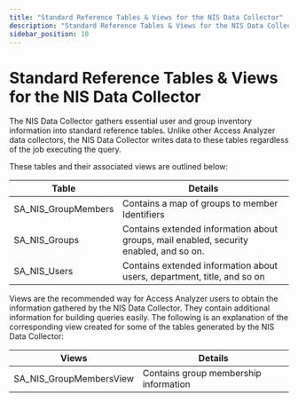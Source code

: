 ```yaml
---
title: "Standard Reference Tables & Views for the NIS Data Collector"
description: "Standard Reference Tables & Views for the NIS Data Collector"
sidebar_position: 10
---
```


# Standard Reference Tables & Views for the NIS Data Collector

The NIS Data Collector gathers essential user and group inventory information into standard
reference tables. Unlike other Access Analyzer data collectors, the NIS Data Collector writes data
to these tables regardless of the job executing the query.

These tables and their associated views are outlined below:

| Table               | Details                                                                                |
| ------------------- | -------------------------------------------------------------------------------------- |
| SA_NIS_GroupMembers | Contains a map of groups to member Identifiers                                         |
| SA_NIS_Groups       | Contains extended information about groups, mail enabled, security enabled, and so on. |
| SA_NIS_Users        | Contains extended information about users, department, title, and so on                |

Views are the recommended way for Access Analyzer users to obtain the information gathered by the
NIS Data Collector. They contain additional information for building queries easily. The following
is an explanation of the corresponding view created for some of the tables generated by the NIS Data
Collector:

| Views                   | Details                               |
| ----------------------- | ------------------------------------- |
| SA_NIS_GroupMembersView | Contains group membership information |
